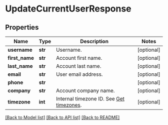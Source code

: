 # UpdateCurrentUserResponse

## Properties
Name | Type | Description | Notes
------------ | ------------- | ------------- | -------------
**username** | **str** | Username. | [optional] 
**first_name** | **str** | Account first name. | [optional] 
**last_name** | **str** | Account last name. | [optional] 
**email** | **str** | User email address. | [optional] 
**phone** | **str** |  | [optional] 
**company** | **str** | Account company name. | [optional] 
**timezone** | **int** | Internal timezone ID. See [Get timezones](https://docs.textmagic.com/#operation/getTimezones). | [optional] 

[[Back to Model list]](../README.md#documentation-for-models) [[Back to API list]](../README.md#documentation-for-api-endpoints) [[Back to README]](../README.md)


